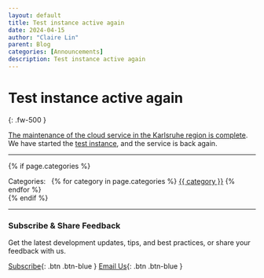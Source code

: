 ```yaml
---
layout: default
title: Test instance active again
date: 2024-04-15
author: "Claire Lin"
parent: Blog
categories: [Announcements]
description: Test instance active again
---
```


# Test instance active again
{: .fw-500 }

[The maintenance of the cloud service in the Karlsruhe region is complete](https://www.bw-cloud.org/de/news/2024/10-04-maintenance_state). We have started the [test instance](http://193.196.38.92/), and the service is back again.


---

{% if page.categories %}
  <div class="post-categories mt-6">
    Categories:&nbsp;&nbsp;
    {% for category in page.categories %}
      <a href="/blog/categories#{{ category | slugify }}" class="category-tag">{{ category }}</a>
    {% endfor %}
  </div>
{% endif %}

---

### Subscribe & Share Feedback

Get the latest development updates, tips, and best practices, or share your feedback with us.

[<i class="bi bi-newspaper"></i> Subscribe](https://www.lists.kit.edu/sympa/subscribe/labimotion-users){: .btn .btn-blue }
[<i class="bi bi-envelope-at"></i> Email Us](mailto:chemotion-labimotion@lists.kit.edu){: .btn .btn-blue }

